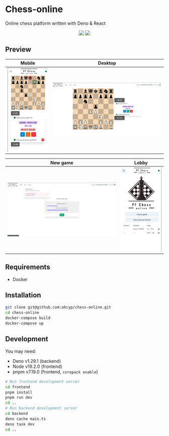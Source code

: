 # Chess-online

Online chess platform written with Deno & React

<p align="middle">
  <img src="https://raw.githubusercontent.com/denolib/high-res-deno-logo/master/deno_hr_circle.svg" width="100" />
  <img src="https://upload.wikimedia.org/wikipedia/commons/thumb/a/a7/React-icon.svg/2300px-React-icon.svg.png" width="100" />
</p>

## Preview


Mobile                          |  Desktop
:------------------------------:|:-------------------------:
![Mobile](images/mobile.png)    | ![Desktop](images/game.png)

New game                        |  Lobby
:------------------------------:|:-------------------------:
![New game](images/newgame.png) | ![Lobby](images/lobby.png)

## Requirements

- Docker

## Installation

```bash
git clone git@github.com:akcyp/chess-online.git
cd chess-online
docker-compose build
docker-compose up
```

## Development

You may need:
- Deno v1.29.1 (backend)
- Node v19.2.0 (frontend)
- pnpm v7.19.0 (frontend, `corepack enable`)

```bash
# Run frontend development server
cd frontend
pnpm install
pnpm run dev
cd ..
# Run backend development server
cd backend
deno cache main.ts
deno task dev
cd ..
```
